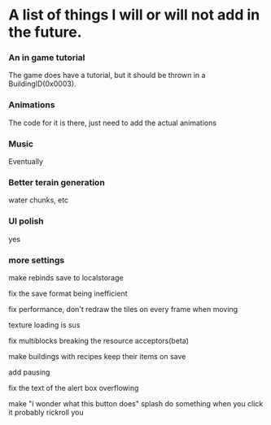 # A list of things I will or will not add in the future.



### An in game tutorial

The game does have a tutorial, but it should be thrown in a BuildingID(0x0003).

### Animations

The code for it is there, just need to add the actual animations
### Music

Eventually

### Better terain generation

water chunks, etc

### UI polish

yes

### more settings

make rebinds save to localstorage

fix the save format being inefficient

fix performance, don't redraw the tiles on every frame when moving

texture loading is sus

fix multiblocks breaking the resource acceptors(beta)

make buildings with recipes keep their items on save

add pausing

fix the text of the alert box overflowing

make "i wonder what this button does" splash do something when you click it
probably rickroll you